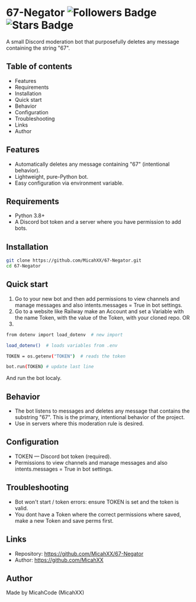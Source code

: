 # 67-Negator <img src="https://img.shields.io/github/followers/MicahXX?style=for-the-badge" alt="Followers Badge"/> <img src="https://img.shields.io/github/stars/MicahXX/67-Negator?style=for-the-badge" alt="Stars Badge"/>

A small Discord moderation bot that purposefully deletes any message containing the string "67".

## Table of contents
- Features
- Requirements
- Installation
- Quick start
- Behavior
- Configuration
- Troubleshooting
- Links
- Author

## Features
- Automatically deletes any message containing "67" (intentional behavior).
- Lightweight, pure-Python bot.
- Easy configuration via environment variable.

## Requirements
- Python 3.8+
- A Discord bot token and a server where you have permission to add bots.

## Installation
```bash
git clone https://github.com/MicahXX/67-Negator.git
cd 67-Negator
```

## Quick start
1. Go to your new bot and then add permissions to view channels and manage messages and also intents.messages = True in bot settings.
2. Go to a website like Railway make an Account and set a Variable with the name Token,
with the value of the Token, with your cloned repo. OR
3.
```bash
from dotenv import load_dotenv  # new import

load_dotenv()  # loads variables from .env

TOKEN = os.getenv("TOKEN")  # reads the token

bot.run(TOKEN) # update last line
```
And run the bot localy.

## Behavior
- The bot listens to messages and deletes any message that contains the substring "67". This is the primary, intentional behavior of the project.
- Use in servers where this moderation rule is desired.

## Configuration
- TOKEN — Discord bot token (required).
- Permissions to view channels and manage messages and also intents.messages = True in bot settings.

## Troubleshooting
- Bot won't start / token errors: ensure TOKEN is set and the token is valid.
- You dont have a Token where the correct permissions where saved, make a new Token and save perms first.

## Links
- Repository: https://github.com/MicahXX/67-Negator
- Author: https://github.com/MicahXX

## Author
Made by MicahCode (MicahXX)
